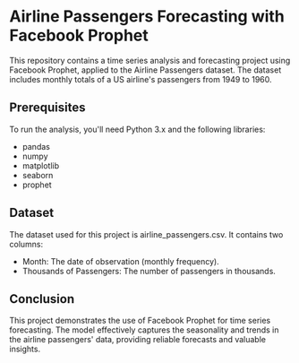 # Airline Passengers Forecasting with Facebook Prophet
This repository contains a time series analysis and forecasting project using Facebook Prophet, applied to the Airline Passengers dataset. The dataset includes monthly totals of a US airline's passengers from 1949 to 1960.

## Prerequisites
To run the analysis, you'll need Python 3.x and the following libraries:
 - pandas
 - numpy
 - matplotlib
 - seaborn
 - prophet

## Dataset
The dataset used for this project is airline_passengers.csv. It contains two columns:
  - Month: The date of observation (monthly frequency).
  - Thousands of Passengers: The number of passengers in thousands.

## Conclusion
This project demonstrates the use of Facebook Prophet for time series forecasting. The model effectively captures the seasonality and trends in the airline passengers' data, providing reliable forecasts and valuable insights.
